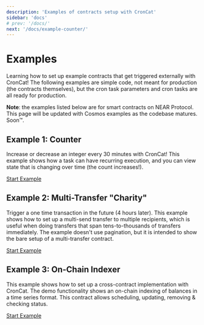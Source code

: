 ```yaml
---
description: 'Examples of contracts setup with CronCat'
sidebar: 'docs'
# prev: '/docs/'
next: '/docs/example-counter/'
---
```


# Examples

Learning how to set up example contracts that get triggered externally with CronCat! The following examples are simple code, not meant for production (the contracts themselves), but the cron task parameters and cron tasks are all ready for production.

**Note**: the examples listed below are for smart contracts on NEAR Protocol. This page will be updated with Cosmos examples as the codebase matures. Soon™.

## Example 1: Counter

Increase or decrease an integer every 30 minutes with CronCat! This example shows how a task can have recurring execution, and you can view state that is changing over time (the count increases!).

[Start Example](/docs/example-counter)

## Example 2: Multi-Transfer "Charity"

Trigger a one time transaction in the future (4 hours later). This example shows how to set up a multi-send transfer to multiple recipients, which is useful when doing transfers that span tens-to-thousands of transfers immediately. The example doesn't use pagination, but it is intended to show the bare setup of a multi-transfer contract.

[Start Example](/docs/example-charity)

## Example 3: On-Chain Indexer

This example shows how to set up a cross-contract implementation with CronCat. The demo functionality shows an on-chain indexing of balances in a time series format. This contract allows scheduling, updating, removing & checking status.

[Start Example](/docs/example-indexer)
